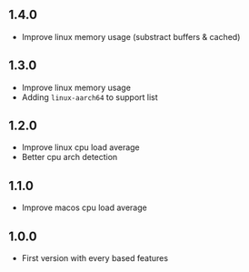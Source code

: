## 1.4.0

- Improve linux memory usage (substract buffers & cached)

## 1.3.0

- Improve linux memory usage
- Adding `linux-aarch64` to support list

## 1.2.0

- Improve linux cpu load average
- Better cpu arch detection

## 1.1.0

- Improve macos cpu load average

## 1.0.0

- First version with every based features
